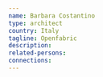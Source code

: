 ```yaml
---
name: Barbara Costantino
type: architect
country: Italy
tagline: Openfabric
description:
related-persons:
connections:
---
```

